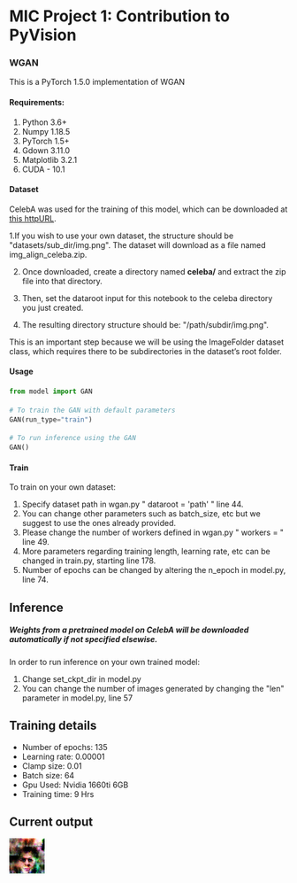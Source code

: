 # MIC Project 1: Contribution to PyVision
### WGAN

This is a PyTorch 1.5.0 implementation of WGAN 

#### Requirements: 
1. Python 3.6+ 
2. Numpy 1.18.5
3. PyTorch 1.5+
4. Gdown 3.11.0
5. Matplotlib 3.2.1
6. CUDA - 10.1

#### Dataset
CelebA was used for the training of this model, which can be downloaded at [this httpURL](http://mmlab.ie.cuhk.edu.hk/projects/CelebA.html). 

1.If you wish to use your own dataset, the structure should be "datasets/sub_dir/img.png". The dataset will download as a file named img_align_celeba.zip. 

2. Once downloaded, create a directory named **celeba/** and extract the zip file into that directory.

3. Then, set the dataroot input for this notebook to the celeba directory you just created.

4. The resulting directory structure should be: "/path/subdir/img.png".

This is an important step because we will be using the ImageFolder dataset class, which requires there to be subdirectories in the dataset’s root folder.
#### Usage

```python 
from model import GAN

# To train the GAN with default parameters
GAN(run_type="train") 

# To run inference using the GAN
GAN() 
```

#### Train
To train on your own dataset:

1. Specify dataset path in wgan.py " dataroot = 'path' " line 44.
2. You can change other parameters such as batch_size, etc but we suggest to use the ones already provided.
3. Please change the number of workers defined in wgan.py " workers = " line 49. 
4. More parameters regarding training length, learning rate, etc can be changed in train.py, starting line 178.
5. Number of epochs can be changed by altering the n_epoch in model.py, line 74.

## Inference
##### Weights from a pretrained model on CelebA will be downloaded automatically if not specified elsewise.
In order to run inference on your own trained model:
1. Change set_ckpt_dir in model.py
2. You can change the number of images generated by changing the "len" parameter in model.py, line 57

## Training details
* Number of epochs: 135
* Learning rate: 0.00001
* Clamp size: 0.01
* Batch size: 64
* Gpu Used: Nvidia 1660ti 6GB
* Training time: 9 Hrs


## Current output
![Image](current_output_imgs/test36.png)
